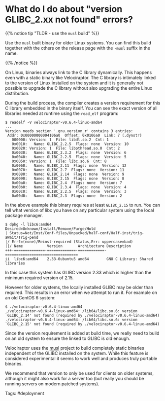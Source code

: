 # What do I do about "version GLIBC_2.xx not found" errors?

{{% notice tip "TLDR - use the `musl` build" %}}

Use the `musl` built binary for older Linux systems. You can
find this build together with the others on the release page with the
`-musl` suffix in the name.

{{% /notice %}}

On Linux, binaries always link to the C library dynamically. This
happens even with a static binary like Velociraptor. The C library is
intimately linked to the version of Linux installed on the system and
it is generally not possible to upgrade the C library without also
upgrading the entire Linux distribution.

During the build process, the compiler creates a version requirement
for this C library embedded in the binary itself. You can see the
exact version of all libraries needed at runtime using the `read_elf`
program:

```
$ readelf -V velociraptor-v0.6.4-linux-amd64
...
Version needs section '.gnu.version_r' contains 3 entries:
 Addr: 0x00000000004106a0  Offset: 0x0106a0  Link: 7 (.dynstr)
   000000: Version: 1  File: libdl.so.2  Cnt: 1
   0x0010:   Name: GLIBC_2.2.5  Flags: none  Version: 10
   0x0020: Version: 1  File: libpthread.so.0  Cnt: 2
   0x0030:   Name: GLIBC_2.3.2  Flags: none  Version: 6
   0x0040:   Name: GLIBC_2.2.5  Flags: none  Version: 5
   0x0050: Version: 1  File: libc.so.6  Cnt: 8
   0x0060:   Name: GLIBC_2.11  Flags: none  Version: 12
   0x0070:   Name: GLIBC_2.7  Flags: none  Version: 11
   0x0080:   Name: GLIBC_2.14  Flags: none  Version: 9
   0x0090:   Name: GLIBC_2.15  Flags: none  Version: 8
   0x00a0:   Name: GLIBC_2.4  Flags: none  Version: 7
   0x00b0:   Name: GLIBC_2.3.4  Flags: none  Version: 4
   0x00c0:   Name: GLIBC_2.2.5  Flags: none  Version: 3
   0x00d0:   Name: GLIBC_2.3  Flags: none  Version: 2
```

In the above example this binary requires at least `GLIBC_2.15` to
run. You can tell what version of libc you have on any particular
system using the local package manager.

```
$ dpkg -l libc6:amd64
Desired=Unknown/Install/Remove/Purge/Hold
| Status=Not/Inst/Conf-files/Unpacked/halF-conf/Half-inst/trig-aWait/Trig-pend
|/ Err?=(none)/Reinst-required (Status,Err: uppercase=bad)
||/ Name           Version       Architecture Description
+++-==============-=============-============-=================================
ii  libc6:amd64    2.33-0ubuntu5 amd64        GNU C Library: Shared libraries
```

In this case this system has GLIBC version 2.33 which is higher than
the minimum required version of 2.15.

However for older systems, the locally installed GLIBC may be older
than required. This results in an error when we attempt to run it. For
example on an old CentOS 6 system:

```
$ ./velociraptor-v0.6.4-linux-amd64
./velociraptor-v0.6.4-linux-amd64: /lib64/libc.so.6: version `GLIBC_2.14' not found (required by ./velociraptor-v0.6.4-linux-amd64)
./velociraptor-v0.6.4-linux-amd64: /lib64/libc.so.6: version `GLIBC_2.15' not found (required by ./velociraptor-v0.6.4-linux-amd64)
```

Since the version requirement is added at build time, we really need
to build on an old system to ensure the linked to GLIBC is old enough.

Velociraptor uses the [musl](https://www.musl-libc.org/) project to
build completely static binaries independent of the GLIBC installed on
the system. While this feature is considered experimental it seems to
work well and produces truly portable binaries.

We recommend that version to only be used for clients on older
systems, although it might also work for a server too (but really you
should be running servers on modern patched systems).

Tags: #deployment
